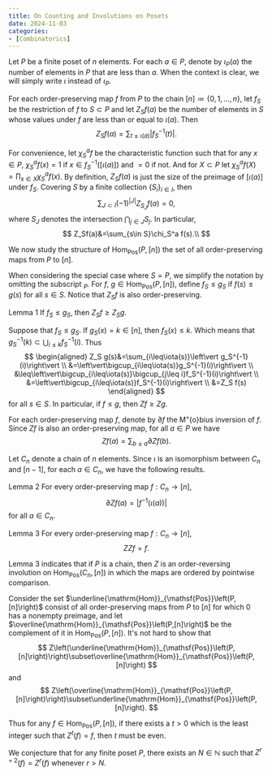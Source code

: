 ```yaml
---
title: On Counting and Involutions on Posets
date: 2024-11-03
categories: 
- [Combinatorics]
---
```


Let $P$ be a finite poset of $n$ elements. For each $a\in P$, denote by $\iota_P(a)$ the number of elements in $P$ that are less than $a$. When the context is clear, we will simply write $\iota$ instead of $\iota_P$. 

For each order-preserving map $f$ from $P$ to the chain $[n]\coloneq\{0,1,\ldots,n\}$, let $f_S$ be the restriction of $f$ to $S\subset P$ and let $Z_Sf(a)$ be the number of elements in $S$ whose values under $f$ are less than or equal to $\iota(a)$. Then
$$
    Z_Sf(a)=\sum_{t\leq\iota(a)}\left\vert f_S^{-1}(t)\right\vert.
$$

For convenience, let $\chi_S^a f$ be the characteristic function such that for any $x\in P$, $\chi_S^a f(x)=1$ if $x\in f_S^{-1}\left([\iota(a)]\right)$ and $=0$ if not. And for $X\subset P$ let $\chi_S^a f(X)=\prod_{x\in X}\chi_S^a f(x)$. By definition, $Z_Sf(a)$ is just the size of the preimage of $[\iota(a)]$ under $f_S$. Covering $S$ by a finite collection $\{S_i\}_{i\in I}$, then
$$
    \sum_{J\subset I}{(-1)}^{\vert J\vert}Z_{S_J}f(a)=0,
$$
where $S_J$ denotes the intersection $\bigcap_{j\in J}S_j$. In particular, 
$$
        Z_Sf(a)&=\sum_{s\in S}\chi_S^a f(s).\\
$$


We now study the structure of $\mathrm{Hom}_{\mathsf{Pos}}\left(P,[n]\right)$ the set of all order-preserving maps from $P$ to $[n]$.

When considering the special case where $S = P$, we simplify the notation by omitting the subscript$\:_P$. For $f$, $g\in\mathrm{Hom}_{\mathsf{Pos}}\left(P,[n]\right)$, define $f_S\leq g_S$ if $f(s)\leq g(s)$ for all $s\in S$. Notice that $Z_S f$ is also order-preserving. 


Lemma 1 If $f_S\leq g_S$, then $Z_S f\geq Z_S g$. 


Suppose that $f_S\leq g_S$. If $g_S(x)=k\in [n]$, then $f_S(x)\leq k$. Which means that $g_S^{-1}(k)\subset\bigcup_{i\leq k}f_S^{-1}(i)$. Thus
$$
\begin{aligned}
        Z_S g(s)&=\sum_{i\leq\iota(s)}\left\vert g_S^{-1}(i)\right\vert \\
        &=\left\vert\bigcup_{i\leq\iota(s)}g_S^{-1}(i)\right\vert \\
        &\leq\left\vert\bigcup_{i\leq\iota(s)}\bigcup_{j\leq i}f_S^{-1}(i)\right\vert \\
        &=\left\vert\bigcup_{i\leq\iota(s)}f_S^{-1}(i)\right\vert \\
        &=Z_S f(s)
\end{aligned}
$$
for all $s\in S$. In particular, if $f\leq g$, then $Zf\geq Zg$. 
 
For each order-preserving map $f$, denote by $\partial f$ the M\"{o}bius inversion of $f$. 
Since $Zf$ is also an order-preserving map, for all $a\in P$ we have
$$
    Zf(a)=\sum_{b\leq a}\partial Zf(b).
$$

Let $C_n$ denote a chain of $n$ elements. Since $\iota$ is an isomorphism between $C_n$ and $[n-1]$, for each $a\in C_n$, we have the following results.

Lemma 2 For every order-preserving map $f:C_n\to [n]$,
$$
\partial Zf(a)=\left\vert f^{-1}(\iota(a))\right\vert
$$
for all $a\in C_n$.

Lemma 3 For every order-preserving map $f:C_n\to [n]$,
$$
ZZf=f.
$$

Lemma 3 indicates that if $P$ is a chain, then $Z$ is an order-reversing involution on $\mathrm{Hom}_{\mathsf{Pos}}\left(C_n,[n]\right)$ in which the maps are ordered by pointwise comparison. 

Consider the set $\underline{\mathrm{Hom}}_{\mathsf{Pos}}\left(P,[n]\right)$ consist of all order-preserving maps from $P$ to $[n]$ for which 0 has a nonempty preimage, and let $\overline{\mathrm{Hom}}_{\mathsf{Pos}}\left(P,[n]\right)$ be the complement of it in $\mathrm{Hom}_{\mathsf{Pos}}\left(P,[n]\right)$. It's not hard to show that 
$$
Z\left(\underline{\mathrm{Hom}}_{\mathsf{Pos}}\left(P,[n]\right)\right)\subset\overline{\mathrm{Hom}}_{\mathsf{Pos}}\left(P,[n]\right)
$$
and
$$
Z\left(\overline{\mathrm{Hom}}_{\mathsf{Pos}}\left(P,[n]\right)\right)\subset\underline{\mathrm{Hom}}_{\mathsf{Pos}}\left(P,[n]\right).
$$

Thus for any $f\in\mathrm{Hom}_{\mathsf{Pos}}\left(P,[n]\right)$, if there exists a $t>0$ which is the least integer such that $Z^{t}(f)=f$, then $t$ must be even. 

We conjecture that for any finite poset $P$, there exists an $N\in\mathbb{N}$ such that $Z^{r+2}(f)=Z^r(f)$ whenever $r>N$.
